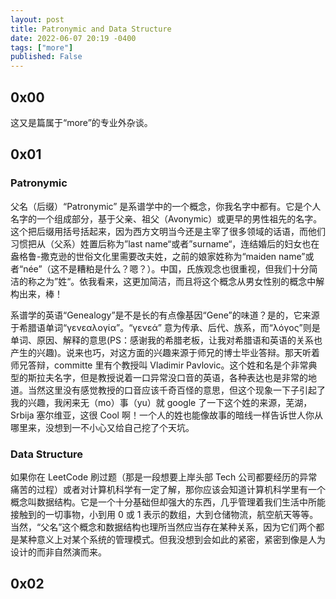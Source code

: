 ```yaml
---
layout: post
title: Patronymic and Data Structure
date: 2022-06-07 20:19 -0400
tags: ["more"]
published: False
---
```


## 0x00

这又是篇属于“more”的专业外杂谈。

## 0x01

### Patronymic

父名（后缀）“Patronymic” 是系谱学中的一个概念，你我名字中都有。它是个人名字的一个组成部分，基于父亲、祖父（Avonymic）或更早的男性祖先的名字。这个把后缀用括号括起来，因为西方文明当今还是主宰了很多领域的话语，而他们习惯把从（父系）姓置后称为”last name“或者”surname“，连结婚后的妇女也在盎格鲁-撒克逊的世俗文化里需要改夫姓，之前的娘家姓称为“maiden name”或者“née”（这不是糟粕是什么？嗯？）。中国，氏族观念也很重视，但我们十分简洁的称之为”姓“。依我看来，这更加简洁，而且将这个概念从男女性别的概念中解构出来，棒！

系谱学的英语“Genealogy”是不是长的有点像基因“Gene”的味道？是的，它来源于希腊语单词“γενεαλογία”。“γενεά” 意为传承、后代、族系，而“λόγος”则是单词、原因、解释的意思(PS：感谢我的希腊老板，让我对希腊语和英语的关系也产生的兴趣)。说来也巧，对这方面的兴趣来源于师兄的博士毕业答辩。那天听着师兄答辩，committe 里有个教授叫 Vladimir Pavlovic。这个姓和名是个非常典型的斯拉夫名字，但是教授说着一口异常没口音的英语，各种表达也是非常的地道。当然这里没有感觉教授的口音应该千奇百怪的意思，但这个现象一下子引起了我的兴趣，我闲来无（mo）事（yu）就 google 了一下这个姓的来源，芜湖，Srbija 塞尔维亚，这很 Cool 啊！一个人的姓也能像故事的暗线一样告诉世人你从哪里来，没想到一不小心又给自己挖了个天坑。

### Data Structure

如果你在 LeetCode 刷过题（那是一段想要上岸头部 Tech 公司都要经历的异常痛苦的过程）或者对计算机科学有一定了解，那你应该会知道计算机科学里有一个概念叫数据结构。它是一个十分基础但却强大的东西，几乎管理着我们生活中所能接触到的一切事物，小到用 0 或 1 表示的数组，大到仓储物流，航空航天等等。当然，“父名”这个概念和数据结构也理所当然应当存在某种关系，因为它们两个都是某种意义上对某个系统的管理模式。但我没想到会如此的紧密，紧密到像是人为设计的而非自然演而来。

## 0x02
